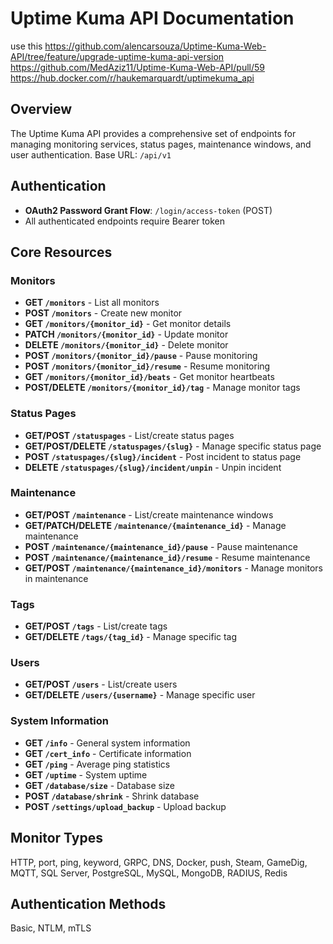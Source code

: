 # Uptime Kuma API Documentation
use this 
https://github.com/alencarsouza/Uptime-Kuma-Web-API/tree/feature/upgrade-uptime-kuma-api-version
https://github.com/MedAziz11/Uptime-Kuma-Web-API/pull/59
https://hub.docker.com/r/haukemarquardt/uptimekuma_api

## Overview
The Uptime Kuma API provides a comprehensive set of endpoints for managing monitoring services, status pages, maintenance windows, and user authentication. Base URL: `/api/v1`

## Authentication
- **OAuth2 Password Grant Flow**: `/login/access-token` (POST)
- All authenticated endpoints require Bearer token

## Core Resources

### Monitors
- **GET `/monitors`** - List all monitors
- **POST `/monitors`** - Create new monitor
- **GET `/monitors/{monitor_id}`** - Get monitor details
- **PATCH `/monitors/{monitor_id}`** - Update monitor
- **DELETE `/monitors/{monitor_id}`** - Delete monitor
- **POST `/monitors/{monitor_id}/pause`** - Pause monitoring
- **POST `/monitors/{monitor_id}/resume`** - Resume monitoring
- **GET `/monitors/{monitor_id}/beats`** - Get monitor heartbeats
- **POST/DELETE `/monitors/{monitor_id}/tag`** - Manage monitor tags

### Status Pages
- **GET/POST `/statuspages`** - List/create status pages
- **GET/POST/DELETE `/statuspages/{slug}`** - Manage specific status page
- **POST `/statuspages/{slug}/incident`** - Post incident to status page
- **DELETE `/statuspages/{slug}/incident/unpin`** - Unpin incident

### Maintenance
- **GET/POST `/maintenance`** - List/create maintenance windows
- **GET/PATCH/DELETE `/maintenance/{maintenance_id}`** - Manage maintenance
- **POST `/maintenance/{maintenance_id}/pause`** - Pause maintenance
- **POST `/maintenance/{maintenance_id}/resume`** - Resume maintenance
- **GET/POST `/maintenance/{maintenance_id}/monitors`** - Manage monitors in maintenance

### Tags
- **GET/POST `/tags`** - List/create tags
- **GET/DELETE `/tags/{tag_id}`** - Manage specific tag

### Users
- **GET/POST `/users`** - List/create users
- **GET/DELETE `/users/{username}`** - Manage specific user

### System Information
- **GET `/info`** - General system information
- **GET `/cert_info`** - Certificate information
- **GET `/ping`** - Average ping statistics
- **GET `/uptime`** - System uptime
- **GET `/database/size`** - Database size
- **POST `/database/shrink`** - Shrink database
- **POST `/settings/upload_backup`** - Upload backup

## Monitor Types
HTTP, port, ping, keyword, GRPC, DNS, Docker, push, Steam, GameDig, MQTT, SQL Server, PostgreSQL, MySQL, MongoDB, RADIUS, Redis

## Authentication Methods
Basic, NTLM, mTLS